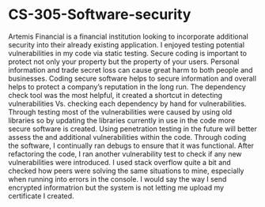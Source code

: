 # CS-305-Software-security

Artemis Financial is a financial institution looking to incorporate additional security into their already existing application. I enjoyed testing potential vulnerabilities in my code via static testing. Secure coding is important to protect not only your property but the property of your users. Personal information and trade secret loss can cause great harm to both people and businesses. Coding secure software helps to secure information and overall helps to protect a company’s reputation in the long run. The dependency check tool was the most helpful, it created a shortcut in detecting vulnerabilities Vs. checking each dependency by hand for vulnerabilities. Through testing most of the vulnerabilities were caused by using old libraries so by updating the libraries currently in use in the code more secure software is created. Using penetration testing in the future will better assess the and additional vulnerabilities within the code. Through coding the software, I continually ran debugs to ensure that it was functional. After refactoring the code, I ran another vulnerability test to check if any new vulnerabilities were introduced. I used stack overflow quite a bit and checked how peers were solving the same situations to mine, especially when running into errors in the console. I would say the way I send encrypted informatrion but the system is not letting me upload my certificate I created.
